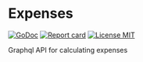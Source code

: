 # Expenses

[![GoDoc](https://godoc.org/github.com/rafaelrubbioli/expenses?status.svg)](http://godoc.org/github.com/rafaelrubbioli/expenses)
[![Report card](https://goreportcard.com/badge/github.com/rafaelrubbioli/expenses)](https://goreportcard.com/report/github.com/rafaelrubbioli/expenses)
<a href="https://opensource.org/licenses/MIT">
  <img src="https://img.shields.io/badge/license-MIT-blue.svg" alt="License MIT">
</a>

Graphql API for calculating expenses
